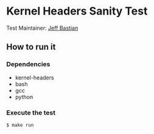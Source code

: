 # Kernel Headers Sanity Test
Test Maintainer: [Jeff Bastian](mailto:jbastian@redhat.com)

## How to run it

### Dependencies
 - kernel-headers
 - bash
 - gcc
 - python

### Execute the test
```bash
$ make run
```
